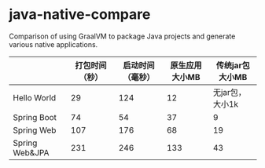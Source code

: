 # java-native-compare
Comparison of using GraalVM to package Java projects and generate various native applications.


|                | 打包时间（秒）   | 启动时间（毫秒） | 原生应用大小MB   | 传统jar包大小MB |
|----------------|-----------|----------|------------|------------|
| Hello World    | 29        | 124      | 12         | 无jar包，大小1k |
| Spring Boot    | 74        | 54       | 37         | 9          |
| Spring Web     | 107       | 176      | 68         | 19         |
| Spring Web&JPA | 231       | 246      | 133        | 43         |

